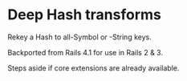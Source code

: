 # Deep Hash transforms

Rekey a Hash to all-Symbol or -String keys.

Backported from Rails 4.1 for use in Rails 2 & 3.

Steps aside if core extensions are already available.

